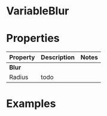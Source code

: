 # VariableBlur


# Properties


| Property | Description | Notes | 
| -------- | ----------- | ----- |
| **Blur** |  | | 
| Radius | todo | |




# Examples
